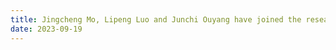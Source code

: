 ```yaml
---
title: Jingcheng Mo, Lipeng Luo and Junchi Ouyang have joined the research group as master's students, and Shicheng Lang as a PhD student.
date: 2023-09-19
---
```


